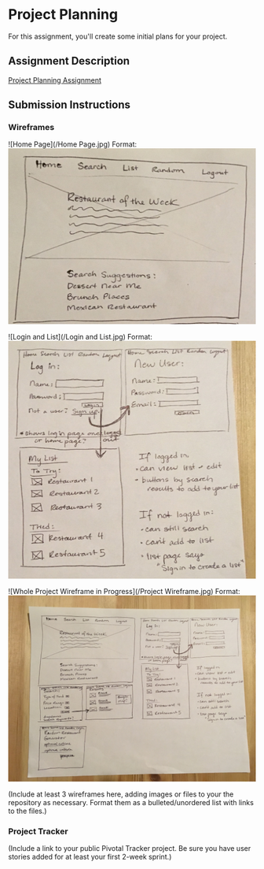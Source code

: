# Project Planning
For this assignment, you'll create some initial plans for your project.

## Assignment Description
[Project Planning Assignment](https://education.launchcode.org/liftoff/assignments/planning/)

## Submission Instructions

### Wireframes

![Home Page](/Home Page.jpg)
Format: ![Home page wireframe](https://github.com/haalbers/liftoff-assignments/blob/master/P3-Project_Planning/Home%20Page.JPG)

![Login and List](/Login and List.jpg)
Format: ![Login and List page wireframes](https://github.com/haalbers/liftoff-assignments/blob/master/P3-Project_Planning/Login%20and%20List.JPG)

![Whole Project Wireframe in Progress](/Project Wireframe.jpg)
Format: ![Project wireframe in progress](https://github.com/haalbers/liftoff-assignments/blob/master/P3-Project_Planning/Project%20Wireframe.JPG)

(Include at least 3 wireframes here, adding images or files to your the repository as necessary. Format them as a bulleted/unordered list with links to the files.)

### Project Tracker

(Include a link to your public Pivotal Tracker project. Be sure you have user stories added for at least your first 2-week sprint.)